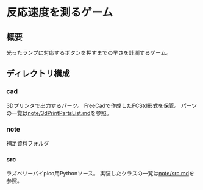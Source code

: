 # 反応速度を測るゲーム

## 概要

光ったランプに対応するボタンを押すまでの早さを計測するゲーム。

## ディレクトリ構成

### cad

3Dプリンタで出力するパーツ。
FreeCadで作成したFCStd形式を保管。
パーツの一覧は[note/3dPrintPartsList.md](note/3dPrintPartsList.md)を参照。

### note

補足資料フォルダ

### src

ラズベリーパイpico用Pythonソース。
実装したクラスの一覧は[note/src.md](note/src.md)を参照。
